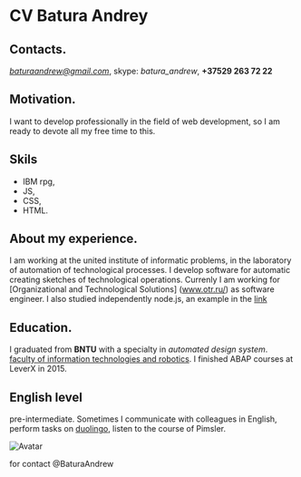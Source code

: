 # CV Batura Andrey
 ## Contacts.
   *baturaandrew@gmail.com*, skype: *batura_andrew*, **+37529 263 72 22**
 ## Motivation. 
   I want to develop professionally in the field of web development, 
   so I am ready to devote all my free time to this.
 ## Skils 
   - IBM rpg,
   - JS,
   - CSS,
   - HTML. 
 ## About my experience. 
   I am working at the united institute of informatic problems, 
   in the laboratory of automation of technological processes. 
   I develop software for automatic creating sketches of technological operations.
   Currenly I am working for [Organizational and Technological Solutions] (www.otr.ru/) as software engineer.
   I also studied independently node.js, an example in the [link](https://github.com/BaturaAndrew/gallery-task)
 ## Education.
   I graduated from **BNTU** with a specialty in *automated design system*.
   [faculty of information technologies and robotics](http://www.bntu.by/fitr.html).
   I finished ABAP courses at LeverX in 2015.
 ## English level 
   pre-intermediate. Sometimes I communicate with colleagues in English,
   perform tasks on [duolingo](https://www.duolingo.com/), listen to the course of Pimsler.
 
 
![Avatar](https://i.ibb.co/f2t5srJ/ava-for-cv.jpg)

for contact @BaturaAndrew